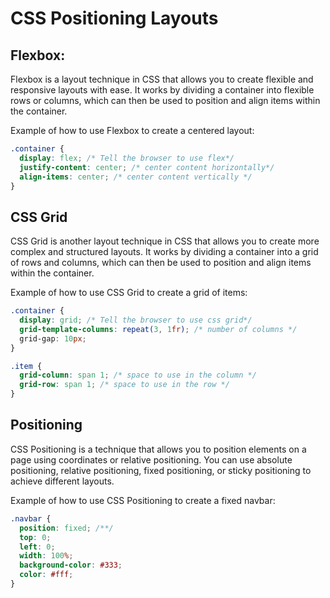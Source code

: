 # CSS Positioning Layouts

## Flexbox:

Flexbox is a layout technique in CSS that allows you to create flexible and
responsive layouts with ease. It works by dividing a container into flexible
rows or columns, which can then be used to position and align items within the
container.

Example of how to use Flexbox to create a centered layout:

```css
.container {
  display: flex; /* Tell the browser to use flex*/
  justify-content: center; /* center content horizontally*/
  align-items: center; /* center content vertically */
}
```

## CSS Grid

CSS Grid is another layout technique in CSS that allows you to create more
complex and structured layouts. It works by dividing a container into a grid of
rows and columns, which can then be used to position and align items within the
container.

Example of how to use CSS Grid to create a grid of items:

```css
.container {
  display: grid; /* Tell the browser to use css grid*/
  grid-template-columns: repeat(3, 1fr); /* number of columns */
  grid-gap: 10px;
}

.item {
  grid-column: span 1; /* space to use in the column */
  grid-row: span 1; /* space to use in the row */
}
```

## Positioning

CSS Positioning is a technique that allows you to position elements on a page
using coordinates or relative positioning. You can use absolute positioning,
relative positioning, fixed positioning, or sticky positioning to achieve
different layouts.

Example of how to use CSS Positioning to create a fixed navbar:

```css
.navbar {
  position: fixed; /**/
  top: 0;
  left: 0;
  width: 100%;
  background-color: #333;
  color: #fff;
}
```
